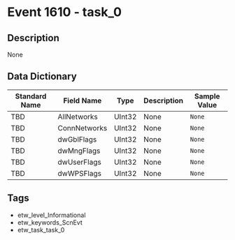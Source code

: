 # Event 1610 - task_0

## Description
None

## Data Dictionary
|Standard Name|Field Name|Type|Description|Sample Value|
|---|---|---|---|---|
|TBD|AllNetworks|UInt32|None|`None`|
|TBD|ConnNetworks|UInt32|None|`None`|
|TBD|dwGblFlags|UInt32|None|`None`|
|TBD|dwMngFlags|UInt32|None|`None`|
|TBD|dwUserFlags|UInt32|None|`None`|
|TBD|dwWPSFlags|UInt32|None|`None`|

## Tags
* etw_level_Informational
* etw_keywords_ScnEvt
* etw_task_task_0